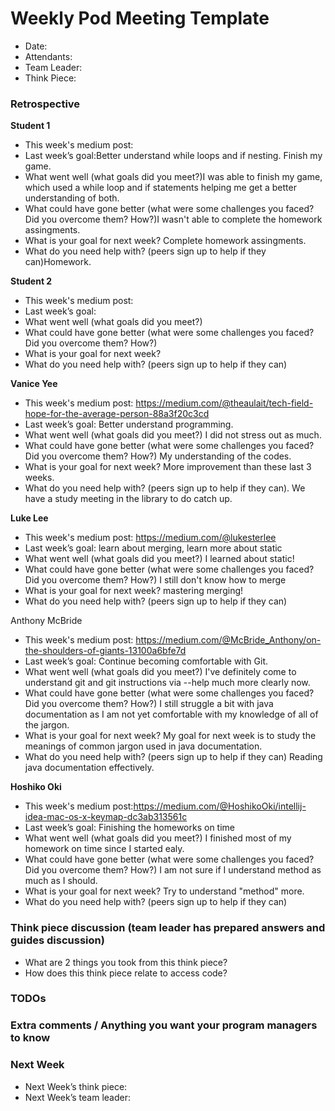 # Weekly Pod Meeting Template

* Date:
* Attendants:
* Team Leader:
* Think Piece:

### Retrospective

**Student 1**

* This week's medium post:
* Last week’s goal:Better understand while loops and if nesting.  Finish my game.
* What went well (what goals did you meet?)I was able to finish my game, which used a while loop and if statements helping me get a better understanding of both.
* What could have gone better (what were some challenges you faced? Did you overcome them? How?)I wasn't able to complete the homework assingments.
* What is your goal for next week? Complete homework assingments.
* What do you need help with? (peers sign up to help if they can)Homework.

**Student 2**

* This week's medium post:
* Last week’s goal:
* What went well (what goals did you meet?)
* What could have gone better (what were some challenges you faced? Did you overcome them? How?)
* What is your goal for next week?
* What do you need help with? (peers sign up to help if they can)

**Vanice Yee**

* This week's medium post: https://medium.com/@theaulait/tech-field-hope-for-the-average-person-88a3f20c3cd
* Last week’s goal: Better understand programming.
* What went well (what goals did you meet?) I did not stress out as much. 
* What could have gone better (what were some challenges you faced? Did you overcome them? How?) My understanding of the codes.
* What is your goal for next week? More improvement than these last 3 weeks.
* What do you need help with? (peers sign up to help if they can). We have a study meeting in the library to do catch up. 

**Luke Lee**

* This week's medium post: https://medium.com/@lukesterlee
* Last week’s goal: learn about merging, learn more about static
* What went well (what goals did you meet?) I learned about static!
* What could have gone better (what were some challenges you faced? Did you overcome them? How?) I still don't know how to merge  
* What is your goal for next week? mastering merging!
* What do you need help with? (peers sign up to help if they can)

Anthony McBride

* This week's medium post: https://medium.com/@McBride_Anthony/on-the-shoulders-of-giants-13100a6bfe7d
* Last week’s goal: Continue becoming comfortable with Git.
* What went well (what goals did you meet?) I've definitely come to understand git and git instructions via --help much more clearly now.
* What could have gone better (what were some challenges you faced? Did you overcome them? How?) I still struggle a bit with java documentation as I am not yet comfortable with my knowledge of all of the jargon. 
* What is your goal for next week? My goal for next week is to study the meanings of common jargon used in java documentation.
* What do you need help with? (peers sign up to help if they can) Reading java documentation effectively.

**Hoshiko Oki**

* This week's medium post:https://medium.com/@HoshikoOki/intellij-idea-mac-os-x-keymap-dc3ab313561c
* Last week’s goal: Finishing the homeworks on time
* What went well (what goals did you meet?) I finished most of my homework on time since I started ealy.
* What could have gone better (what were some challenges you faced? Did you overcome them? How?)  I am not sure if I understand method as much as I should.
* What is your goal for next week? Try to understand "method" more.
* What do you need help with? (peers sign up to help if they can)

### Think piece discussion (team leader has prepared answers and guides discussion)

* What are 2 things you took from this think piece?
* How does this think piece relate to access code?

### TODOs

### Extra comments / Anything you want your program managers to know

### Next Week

* Next Week’s think piece:
* Next Week’s team leader:

